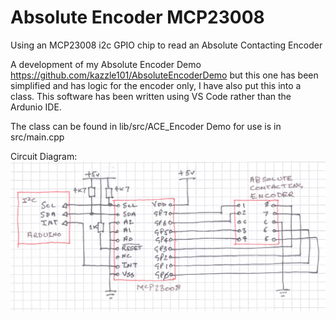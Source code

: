 # Absolute Encoder MCP23008
Using an MCP23008 i2c GPIO chip to read an Absolute Contacting Encoder

A development of my Absolute Encoder Demo https://github.com/kazzle101/AbsoluteEncoderDemo but this one has been simplified and has logic for the encoder only, I have also put this into a class. This software has been written using VS Code rather than the Ardunio IDE.

The class can be found in lib/src/ACE_Encoder
Demo for use is in src/main.cpp

Circuit Diagram:
<img src="https://github.com/kazzle101/AbsoluteEncoderMCP23008/raw/master/mcp23008_ace_encoder.jpg" />

